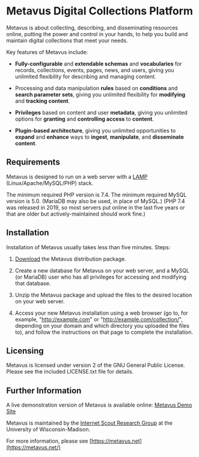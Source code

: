 # Metavus Digital Collections Platform

Metavus is about collecting, describing, and disseminating resources online,
putting the power and control in your hands, to help you build and maintain
digital collections that meet your needs.

Key features of Metavus include:

- **Fully-configurable** and **extendable schemas** and **vocabularies** for records,
  collections, events, pages, news, and users, giving you unlimited flexibility
  for describing and managing content.

- Processing and data manipulation **rules** based on **conditions** and **search
  parameter sets**, giving you unlimited flexibility for **modifying** and **tracking
  content**.

- **Privileges** based on content and user **metadata**, giving you unlimited options
  for **granting** and **controlling access** to **content**.

- **Plugin-based architecture**, giving you unlimited opportunities to **expand** and
  **enhance** ways to **ingest**, **manipulate**, and **disseminate content**.

## Requirements

Metavus is designed to run on a web server with a [LAMP](
https://en.wikipedia.org/wiki/LAMP_(software_bundle)) (Linux/Apache/MySQL/PHP) stack.

The minimum required PHP version is 7.4.  The minimum required MySQL version is
5.0.  (MariaDB may also be used, in place of MySQL.)  (PHP 7.4 was released in
2019, so most servers put online in the last five years or that are older but
actively-maintained should work fine.)

## Installation

Installation of Metavus usually takes less than five minutes.  Steps:

1. [Download](https://metavus.net/download/) the Metavus distribution package.

2. Create a new database for Metavus on your web server, and a MySQL (or
   MariaDB) user who has all privileges for accessing and modifying that database.

3. Unzip the Metavus package and upload the files to the desired location on
   your web server.

4. Access your new Metavus installation using a web browser (go to, for
   example, "http://example.com" or "http://example.com/collection/", depending
   on your domain and which directory you uploaded the files to), and follow
   the instructions on that page to complete the installation.

## Licensing

Metavus is licensed under version 2 of the GNU General Public License.  Please
see the included LICENSE.txt file for details.

## Further Information

A live demonstration version of Metavus is available online: [Metavus 
Demo Site](https://demo.metavus.net)

Metavus is maintained by the [Internet Scout Research Group](
https://scout.wisc.edu) at the University of Wisconsin-Madison.

For more information, please see [https://metavus.net](https://metavus.net/)
